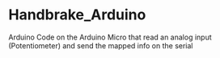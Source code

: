 # Handbrake_Arduino
Arduino Code on the Arduino Micro that read an analog input (Potentiometer) and send the mapped info on the serial
